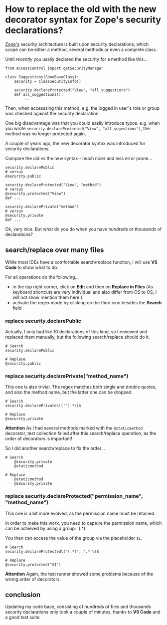# How to replace the old with the new decorator syntax for Zope's security declarations?

[Zope's](https://github.com/zopefoundation/Zope) security architecture is built upon security declarations, which scope can be either a method, several methods or even a complete class.

Until *recently* you usally declared the security for a method like this...

```
from AccessControl import getSecurityManager

class Suggestions(SomeBaseClass):
    security = ClassSecurityInfo()
    
    security.declareProtected("View", "all_suggestions")
    def all_suggestions():
        ...
```

Then, when accesssing this method, e.g. the logged in user's role or group was checked against the security declaration.

One big disadvantage was that you could easily introduce typos.
e.g. when you wrote `security.declareProtected("View", "all_sugestions")`,
the method was no longer protected again.

A couple of years ago, the new decorator syntax was introduced for security declarations.

Compare the old vs the new syntax - much nicer and less error prone...

```
security.declarePublic
# versus
@security.public
```

```
security.declareProtected("View", "method")
# versus
@security.protected("View")
def ...
```

```
security.declarePrivate("method")
# versus
@security.private
def ...
```

Ok, very nice. But what do you do when you have hundreds or thousands of declarations?

## search/replace over many files

While most IDEs have a comfortable search/replace function,
I will use **VS Code** to show what to do.

For all operations do the following...
- in the top right corner, click on **Edit** and then on **Replace in Files** (As keyboard shortcuts are very individual and also differ from OS to OS, I will not show mention them here.)
- activate the regex mode by clicking on the third icon besides the **Search** field

### replace security.declarePublic

Actually, I only had like 10 declarations of this kind,
so I reviewed and replaced them manually,
but the following search/replace should do it.

```
# Search
security.declarePublic

# Replace
@security.public
```

### replace security.declarePrivate("method_name")

This one is also trivial.
The regex matches both single and double quotes,
and also the method name, but the latter one can be dropped.

```
# Search
security.declarePrivate\(['"].*\)$

# Replace
@security.private
```

**Attention** As I had several methods marked with the `@staticmethod` decorator,
test collection failed after this search/replace operation,
as the order of decorators is important!

So I did another search/replace to fix the order...
```
# Search
    @security.private
    @staticmethod

# Replace
    @staticmethod
    @security.private
```

### replace security.declareProtected("permission_name", "method_name")

This one is a bit more evolved, as the permission name must be retained.

In order to make this work, 
you need to capture the permission name,
which can be achieved by using a group: `(.*).

You then can access the value of the group via the placeholder `$1`.

```
# Search
security.declareProtected\('(.*)', '.*'\)$

# Replace
@security.protected("$1")
```

**Attention** Again, the test runner showed some problems because of the wrong order of decorators.

## conclusion

Updating my code base, consisting of hundreds of files and thousands security declarations only took a couple of minutes,
thanks to **VS Code** and a good test suite.
